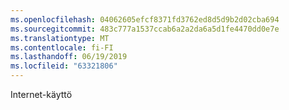 ```yaml
---
ms.openlocfilehash: 04062605efcf8371fd3762ed8d5d9b2d02cba694
ms.sourcegitcommit: 483c777a1537ccab6a2a2da6a5d1fe4470dd0e7e
ms.translationtype: MT
ms.contentlocale: fi-FI
ms.lasthandoff: 06/19/2019
ms.locfileid: "63321806"
---
```

Internet-käyttö